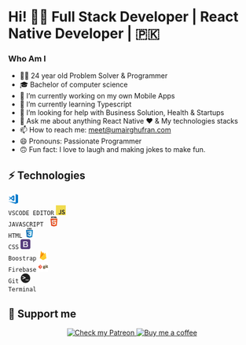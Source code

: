 
# Hi! 👋🏻 Full Stack Developer | React Native Developer | 🇵🇰

### Who Am I

- 👨‍💻   24 year old Problem Solver & Programmer
- 🎓   Bachelor of computer science 
- 🔭   I’m currently working on my own Mobile Apps 
- 🌱   I’m currently learning Typescript
- 🤔   I’m looking for help with Business Solution, Health & Startups
- 💬   Ask me about anything React Native ♥️ & My technologies stacks
- 📫   How to reach me: meet@umairghufran.com 
- 😄   Pronouns: Passionate Programmer
- 🙃   Fun fact: I love to laugh and making jokes to make fun.

## ⚡ Technologies
<code><img height="20" src="https://raw.githubusercontent.com/github/explore/80688e429a7d4ef2fca1e82350fe8e3517d3494d/topics/visual-studio-code/visual-studio-code.png"> VSCODE EDITOR</code>
<code><img height="20" src="https://raw.githubusercontent.com/github/explore/80688e429a7d4ef2fca1e82350fe8e3517d3494d/topics/javascript/javascript.png"> JAVASCRIPT </code>
<code><img height = "20" src ="https://raw.githubusercontent.com/github/explore/80688e429a7d4ef2fca1e82350fe8e3517d3494d/topics/html/html.png"> HTML</code>
<code><img height = "20" src ="https://raw.githubusercontent.com/github/explore/80688e429a7d4ef2fca1e82350fe8e3517d3494d/topics/css/css.png"> CSS</code>
<code><img height = "20" src ="https://raw.githubusercontent.com/github/explore/80688e429a7d4ef2fca1e82350fe8e3517d3494d/topics/bootstrap/bootstrap.png"> Boostrap</code>
<code><img height="20" src="https://raw.githubusercontent.com/github/explore/80688e429a7d4ef2fca1e82350fe8e3517d3494d/topics/firebase/firebase.png"> Firebase</code>
<code><img height="20" src="https://raw.githubusercontent.com/github/explore/80688e429a7d4ef2fca1e82350fe8e3517d3494d/topics/git/git.png"> Git</code>
<code><img height="20" src="https://raw.githubusercontent.com/github/explore/80688e429a7d4ef2fca1e82350fe8e3517d3494d/topics/terminal/terminal.png">  Terminal</code>

## 🙋 Support me

<p align="center">
  <a href="https://www.patreon.com/umairghufran" target="_blank">
    <img width="18%" alt="Check my Patreon" src="https://raw.githubusercontent.com/onimur/.github/master/.resources/support-patreon.png"/>
  </a>
  <a href="https://www.buymeacoffee.com/umairghufran" target="_blank">
      <img width="18%" alt="Buy me a coffee" src="https://raw.githubusercontent.com/onimur/.github/master/.resources/support-buy-coffee.png"/>
  </a>
</p>

